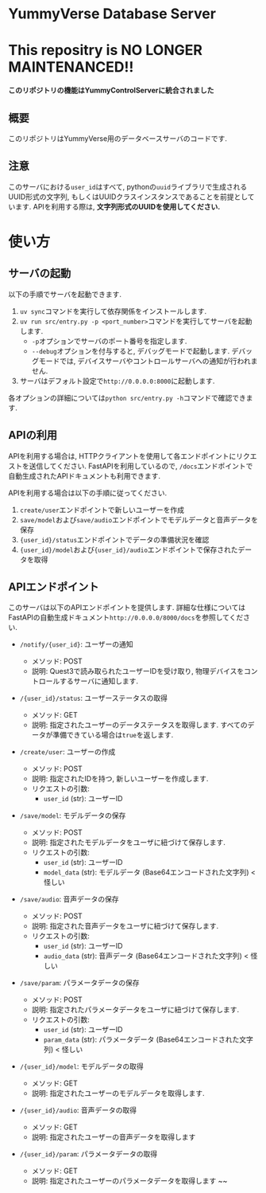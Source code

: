 # YummyVerse Database Server

# This repositry is NO LONGER MAINTENANCED!!
**このリポジトリの機能はYummyControlServerに統合されました**

## 概要
このリポジトリはYummyVerse用のデータベースサーバのコードです.

## 注意
このサーバにおける`user_id`はすべて, pythonの`uuid`ライブラリで生成されるUUID形式の文字列, もしくはUUIDクラスインスタンスであることを前提としています. APIを利用する際は, **文字列形式のUUIDを使用してください.**

# 使い方
## サーバの起動
以下の手順でサーバを起動できます.

1. `uv sync`コマンドを実行して依存関係をインストールします.
2. `uv run src/entry.py -p <port_number>`コマンドを実行してサーバを起動します.
    - `-p`オプションでサーバのポート番号を指定します.
    - `--debug`オプションを付与すると, デバッグモードで起動します. デバッグモードでは, デバイスサーバやコントロールサーバへの通知が行われません.
3. サーバはデフォルト設定で`http://0.0.0.0:8000`に起動します.

各オプションの詳細については`python src/entry.py -h`コマンドで確認できます.

## APIの利用
APIを利用する場合は, HTTPクライアントを使用して各エンドポイントにリクエストを送信してください. FastAPIを利用しているので, `/docs`エンドポイントで自動生成されたAPIドキュメントも利用できます.

APIを利用する場合は以下の手順に従ってください.
1. `create/user`エンドポイントで新しいユーザーを作成
2. `save/model`および`save/audio`エンドポイントでモデルデータと音声データを保存
3. `{user_id}/status`エンドポイントでデータの準備状況を確認
4. `{user_id}/model`および`{user_id}/audio`エンドポイントで保存されたデータを取得

## APIエンドポイント
このサーバは以下のAPIエンドポイントを提供します. 詳細な仕様についてはFastAPIの自動生成ドキュメント`http://0.0.0.0/8000/docs`を参照してください.
- `/notify/{user_id}`: ユーザーの通知
    - メソッド: POST
    - 説明: Quest3で読み取られたユーザーIDを受け取り, 物理デバイスをコントロールするサーバに通知します.

- `/{user_id}/status`: ユーザーステータスの取得
    - メソッド: GET
    - 説明: 指定されたユーザーのデータステータスを取得します. すべてのデータが準備できている場合は`true`を返します.

- `/create/user`: ユーザーの作成
    - メソッド: POST
    - 説明: 指定されたIDを持つ, 新しいユーザーを作成します.
    - リクエストの引数:
        - `user_id` (str): ユーザーID

- `/save/model`: モデルデータの保存
    - メソッド: POST
    - 説明: 指定されたモデルデータをユーザに紐づけて保存します.
    - リクエストの引数:
        - `user_id` (str): ユーザーID
        - `model_data` (str): モデルデータ (Base64エンコードされた文字列) < 怪しい

- `/save/audio`: 音声データの保存
    - メソッド: POST
    - 説明: 指定された音声データをユーザに紐づけて保存します.
    - リクエストの引数:
        - `user_id` (str): ユーザーID
        - `audio_data` (str): 音声データ (Base64エンコードされた文字列) < 怪しい

- `/save/param`: パラメータデータの保存
    - メソッド: POST
    - 説明: 指定されたパラメータデータをユーザに紐づけて保存します.
    - リクエストの引数:
        - `user_id` (str): ユーザーID
        - `param_data` (str): パラメータデータ (Base64エンコードされた文字列) < 怪しい

- `/{user_id}/model`: モデルデータの取得
    - メソッド: GET
    - 説明: 指定されたユーザーのモデルデータを取得します.

- `/{user_id}/audio`: 音声データの取得
    - メソッド: GET
    - 説明: 指定されたユーザーの音声データを取得します

- `/{user_id}/param`: パラメータデータの取得
    - メソッド: GET
    - 説明: 指定されたユーザーのパラメータデータを取得します
~~

